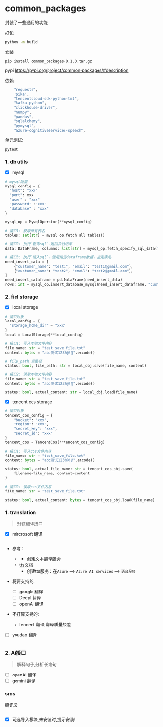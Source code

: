 # common_packages
封装了一些通用的功能

打包
```bash
python -m build
```
安装
```bash
pip install common_packages-0.1.0.tar.gz
```
pypi
https://pypi.org/project/common-packages/#description

依赖
```bash
    "requests",
    'pika',
    "tencentcloud-sdk-python-tmt",
    "kafka-python",
    "clickhouse-driver",
    "numpy",
    "pandas",
    "sqlalchemy",
    "pymysql",
    "azure-cognitiveservices-speech",
```

单元测试:
```bash
pytest
```

### 1. db utils
- [x] mysql
```python
# mysql配置
mysql_config = {
  "host": "xxx"
  "port": xxx
  "user" : "xxx"
  "password" :"xxx"
  "database" : "xxx"
}

mysql_op = MysqlOperator(**mysql_config)

# 接口1: 获取所有表名
tables: set[str] = mysql_op.fetch_all_tables()

# 接口2: 执行`查询sql`,返回执行结果
data: DataFrame, columns: list[str] = mysql_op.fetch_specify_sql_data("SELECT * FROM customers")

# 接口3: 执行`插入sql`，使用指定dataframe数据，指定表名
need_insert_data = [
    {"customer_name": "test1", "email": "test1@gmail.com"},
    {"customer_name": "test2", "email": "test2@gmail.com"},
]
need_insert_dataframe = pd.DataFrame(need_insert_data)
rows: int = mysql_op.insert_database_mysql(need_insert_dataframe, "customers")
```
### 2. fiel storage
- [x] local storage
```python
# 接口对象
local_config = {
  "storage_home_dir" = "xxx"
}
local = LocalStorage(**local_config)

# 接口1: 写入本地文件内容
file_name: str = "test_save_file.txt"
content: bytes = "abc测试123!@!@".encode()

# file_path 是路径
status: bool, file_path: str = local_obj.save(file_name, content)

# 接口2: 读取本地文件内容
file_name: str = "test_save_file.txt"
content: bytes = "abc测试123!@!@".encode()

status: bool, actual_content: str = local_obj.load(file_name)
```
- [x] tencent cos storage
```python
# 接口对象
tencent_cos_config = {
    "bucket": "xxx",
    "region": "xxx",
    "secret_key": "xxx",
    "secret_id": "xxx"
}
tencent_cos = TencentCos(**tencent_cos_config)

# 接口1: 写入cos文件内容
file_name: str = "test_save_file.txt"
content: bytes = "abc测试123!@!@".encode()

status: bool, actual_file_name: str = tencent_cos_obj.save(
    filename=file_name, content=content
)

# 接口2: 读取cos文件内容
file_name: str = "test_save_file.txt"

status: bool, actual_content: bytes = tencent_cos_obj.load(file_name)
```
### 1. translation
> 封装翻译接口
>

- [x] mircrosoft 翻译
```python

```
- 参考：
  - []()
    - 创建文本翻译服务
  - [tts文档](https://learn.microsoft.com/en-us/azure/ai-services/speech-service/index-text-to-speech)
    - 创建tts服务：在`Azure` --> `Azure AI services` --> `语音服务`

- 将要支持的:
  - [ ] google 翻译
  - [ ] Deepl 翻译
  - [ ] openAI 翻译
- 不打算支持的:
  - tencent 翻译,翻译质量较差
- [ ] youdao 翻译
```python
```

### 2. Ai接口
> 解释句子,分析长难句
- [ ] openAI 翻译
- [ ] gemini 翻译

### sms
腾讯云
```python

```

- [x] 可选导入模块,未安装时,提示安装!
